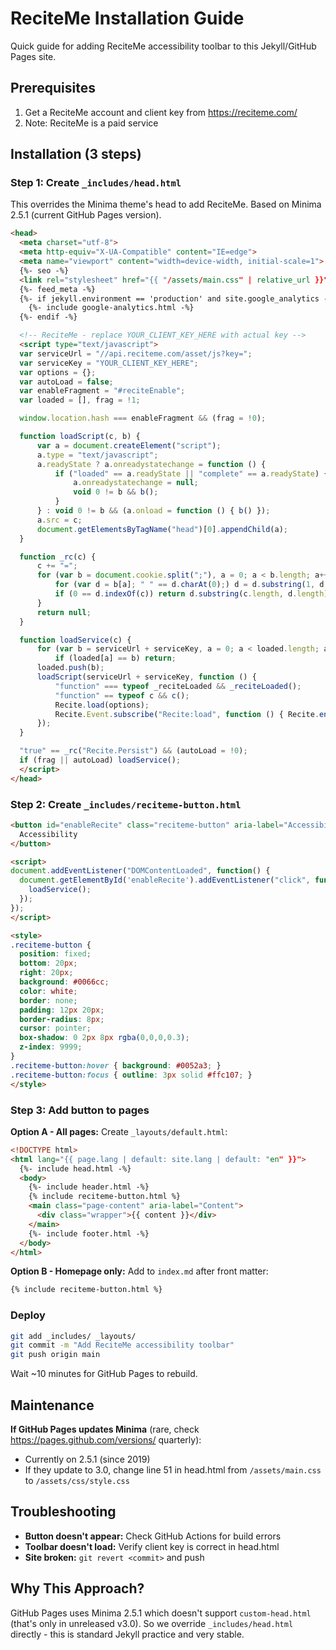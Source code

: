# ReciteMe Installation Guide

Quick guide for adding ReciteMe accessibility toolbar to this Jekyll/GitHub Pages site.

## Prerequisites

1. Get a ReciteMe account and client key from https://reciteme.com/
2. Note: ReciteMe is a paid service

## Installation (3 steps)

### Step 1: Create `_includes/head.html`

This overrides the Minima theme's head to add ReciteMe. Based on Minima 2.5.1 (current GitHub Pages version).

```html
<head>
  <meta charset="utf-8">
  <meta http-equiv="X-UA-Compatible" content="IE=edge">
  <meta name="viewport" content="width=device-width, initial-scale=1">
  {%- seo -%}
  <link rel="stylesheet" href="{{ "/assets/main.css" | relative_url }}">
  {%- feed_meta -%}
  {%- if jekyll.environment == 'production' and site.google_analytics -%}
    {%- include google-analytics.html -%}
  {%- endif -%}

  <!-- ReciteMe - replace YOUR_CLIENT_KEY_HERE with actual key -->
  <script type="text/javascript">
  var serviceUrl = "//api.reciteme.com/asset/js?key=";
  var serviceKey = "YOUR_CLIENT_KEY_HERE";
  var options = {};
  var autoLoad = false;
  var enableFragment = "#reciteEnable";
  var loaded = [], frag = !1;

  window.location.hash === enableFragment && (frag = !0);

  function loadScript(c, b) {
      var a = document.createElement("script");
      a.type = "text/javascript";
      a.readyState ? a.onreadystatechange = function () {
          if ("loaded" == a.readyState || "complete" == a.readyState) {
              a.onreadystatechange = null;
              void 0 != b && b();
          }
      } : void 0 != b && (a.onload = function () { b() });
      a.src = c;
      document.getElementsByTagName("head")[0].appendChild(a);
  }

  function _rc(c) {
      c += "=";
      for (var b = document.cookie.split(";"), a = 0; a < b.length; a++) {
          for (var d = b[a]; " " == d.charAt(0);) d = d.substring(1, d.length);
          if (0 == d.indexOf(c)) return d.substring(c.length, d.length);
      }
      return null;
  }

  function loadService(c) {
      for (var b = serviceUrl + serviceKey, a = 0; a < loaded.length; a++)
          if (loaded[a] == b) return;
      loaded.push(b);
      loadScript(serviceUrl + serviceKey, function () {
          "function" === typeof _reciteLoaded && _reciteLoaded();
          "function" == typeof c && c();
          Recite.load(options);
          Recite.Event.subscribe("Recite:load", function () { Recite.enable() });
      });
  }

  "true" == _rc("Recite.Persist") && (autoLoad = !0);
  if (frag || autoLoad) loadService();
  </script>
</head>
```

### Step 2: Create `_includes/reciteme-button.html`

```html
<button id="enableRecite" class="reciteme-button" aria-label="Accessibility Tools">
  Accessibility
</button>

<script>
document.addEventListener("DOMContentLoaded", function() {
  document.getElementById('enableRecite').addEventListener("click", function() {
    loadService();
  });
});
</script>

<style>
.reciteme-button {
  position: fixed;
  bottom: 20px;
  right: 20px;
  background: #0066cc;
  color: white;
  border: none;
  padding: 12px 20px;
  border-radius: 8px;
  cursor: pointer;
  box-shadow: 0 2px 8px rgba(0,0,0,0.3);
  z-index: 9999;
}
.reciteme-button:hover { background: #0052a3; }
.reciteme-button:focus { outline: 3px solid #ffc107; }
</style>
```

### Step 3: Add button to pages

**Option A - All pages:** Create `_layouts/default.html`:

```html
<!DOCTYPE html>
<html lang="{{ page.lang | default: site.lang | default: "en" }}">
  {%- include head.html -%}
  <body>
    {%- include header.html -%}
    {% include reciteme-button.html %}
    <main class="page-content" aria-label="Content">
      <div class="wrapper">{{ content }}</div>
    </main>
    {%- include footer.html -%}
  </body>
</html>
```

**Option B - Homepage only:** Add to `index.md` after front matter:
```markdown
{% include reciteme-button.html %}
```

### Deploy

```bash
git add _includes/ _layouts/
git commit -m "Add ReciteMe accessibility toolbar"
git push origin main
```

Wait ~10 minutes for GitHub Pages to rebuild.

## Maintenance

**If GitHub Pages updates Minima** (rare, check https://pages.github.com/versions/ quarterly):
- Currently on 2.5.1 (since 2019)
- If they update to 3.0, change line 51 in head.html from `/assets/main.css` to `/assets/css/style.css`

## Troubleshooting

- **Button doesn't appear:** Check GitHub Actions for build errors
- **Toolbar doesn't load:** Verify client key is correct in head.html
- **Site broken:** `git revert <commit>` and push

## Why This Approach?

GitHub Pages uses Minima 2.5.1 which doesn't support `custom-head.html` (that's only in unreleased v3.0). So we override `_includes/head.html` directly - this is standard Jekyll practice and very stable.
